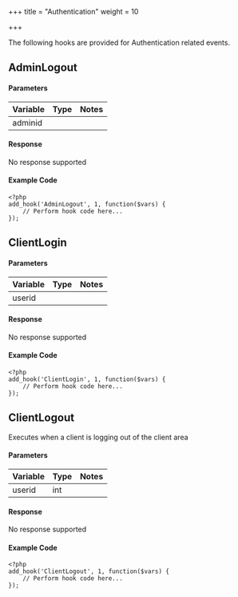 +++
title = "Authentication"
weight = 10

+++

The following hooks are provided for Authentication related events.

## AdminLogout

#### Parameters

| Variable | Type | Notes |
| -------- | ---- | ----- |
| adminid | | |

#### Response

No response supported

#### Example Code

```
<?php
add_hook('AdminLogout', 1, function($vars) {
    // Perform hook code here...
});
```

## ClientLogin

#### Parameters

| Variable | Type | Notes |
| -------- | ---- | ----- |
| userid | | |

#### Response

No response supported

#### Example Code

```
<?php
add_hook('ClientLogin', 1, function($vars) {
    // Perform hook code here...
});
```

## ClientLogout

Executes when a client is logging out of the client area

#### Parameters

| Variable | Type | Notes |
| -------- | ---- | ----- |
| userid | int |  |

#### Response

No response supported

#### Example Code

```
<?php
add_hook('ClientLogout', 1, function($vars) {
    // Perform hook code here...
});
```

